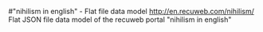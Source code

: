 #"nihilism in english" - Flat file data model
http://en.recuweb.com/nihilism/
Flat JSON file data model of the recuweb portal "nihilism in english"
